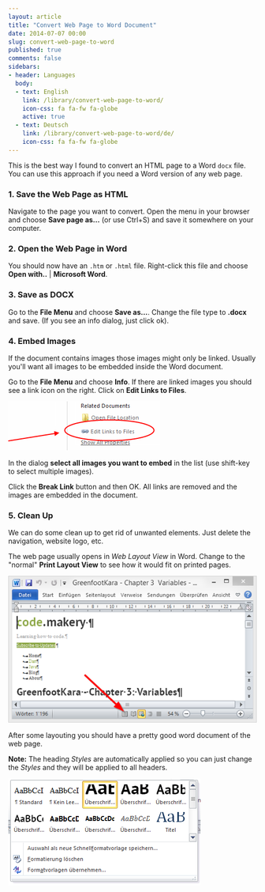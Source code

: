 ```yaml
---
layout: article
title: "Convert Web Page to Word Document"
date: 2014-07-07 00:00
slug: convert-web-page-to-word
published: true
comments: false
sidebars:
- header: Languages
  body:
  - text: English
    link: /library/convert-web-page-to-word/
    icon-css: fa fa-fw fa-globe
    active: true
  - text: Deutsch
    link: /library/convert-web-page-to-word/de/
    icon-css: fa fa-fw fa-globe
---
```


This is the best way I found to convert an HTML page to a Word `docx` file. You can use this approach if you need a Word version of any web page. 


### 1. Save the Web Page as HTML

Navigate to the page you want to convert. Open the menu in your browser and choose **Save page as...** (or use Ctrl+S) and save it somewhere on your computer. 


### 2. Open the Web Page in Word

You should now have an `.htm` or `.html` file. Right-click this file and choose **Open with..** | **Microsoft Word**.


### 3. Save as DOCX

Go to the **File Menu** and choose **Save as...**. Change the file type to **.docx** and save. (If you see an info dialog, just click ok).


### 4. Embed Images

If the document contains images those images might only be linked. Usually you'll want all images to be embedded inside the Word document.

Go to the **File Menu** and choose **Info**. If there are linked images you should see a link icon on the right. Click on **Edit Links to Files**.

![Links to Files](/assets/library/convert-web-page-to-word/links-to-files.png)

In the dialog **select all images you want to embed** in the list (use shift-key to select multiple images).

Click the **Break Link** button and then OK. All links are removed and the images are embedded in the document. 


### 5. Clean Up

We can do some clean up to get rid of unwanted elements. Just delete the navigation, website logo, etc.

The web page usually opens in *Web Layout View* in Word. Change to the "normal" **Print Layout View** to see how it would fit on printed pages.

![Print Layout View](/assets/library/convert-web-page-to-word/print-layout-view.png)

After some layouting you should have a pretty good word document of the web page.

**Note:** The heading *Styles* are automatically applied so you can just change the *Styles* and they will be applied to all headers.

![Heading Styles](/assets/library/convert-web-page-to-word/heading-styles.png)
